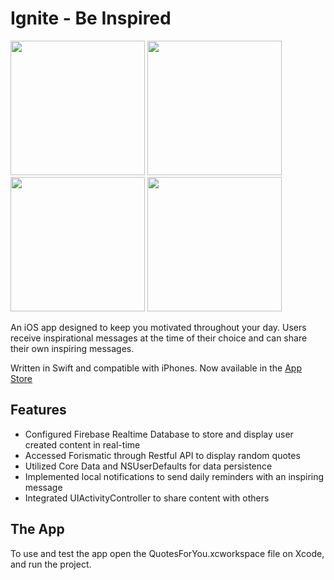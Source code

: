 # Ignite - Be Inspired

<img
src="https://github.com/JoyceMatos/ignite/blob/master/Screen%20Shot%202017-06-02%20at%204.56.10%20PM.png" width = "215"> <img
src="https://github.com/JoyceMatos/ignite/blob/master/Screen%20Shot%202017-06-02%20at%204.52.27%20PM.png" width = "215"> <img
src="https://github.com/JoyceMatos/ignite/blob/master/Screen%20Shot%202017-06-26%20at%202.58.06%20PM.png" width = "215"> <img
src="https://github.com/JoyceMatos/ignite/blob/master/Screen%20Shot%202017-06-02%20at%204.53.06%20PM.png" width = "215"> 


An iOS app designed to keep you motivated throughout your day. Users receive inspirational messages at the time of their choice and can share their own inspiring messages.

Written in Swift and compatible with iPhones.
Now available in the [App Store](https://itunes.apple.com/us/app/ignite-be-inspired/id1200049702?mt=8)	

## Features

- Configured Firebase Realtime Database to store and display user created content in real-time
- Accessed Forismatic through Restful API to display random quotes 
- Utilized Core Data and NSUserDefaults for data persistence
- Implemented local notifications to send daily reminders with an inspiring message
- Integrated UIActivityController to share content with others

## The App

To use and test the app open the QuotesForYou.xcworkspace file on Xcode, and run the project.


